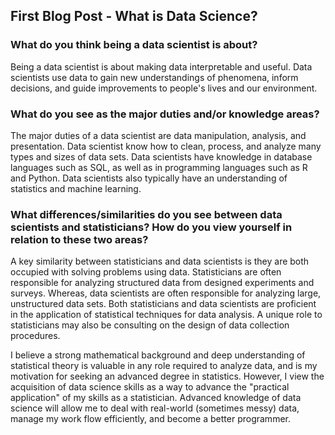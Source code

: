 ## First Blog Post - What is Data Science?

### What do you think being a data scientist is about?

Being a data scientist is about making data interpretable and useful. Data scientists use data to gain new understandings of phenomena, inform decisions, and guide improvements to people's lives and our environment.

### What do you see as the major duties and/or knowledge areas?

The major duties of a data scientist are data manipulation, analysis, and presentation. Data scientist know how to clean, process, and analyze many types and sizes of data sets. Data scientists have knowledge in database languages such as SQL, as well as in programming languages such as R and Python. Data scientists also typically have an understanding of statistics and machine learning.

### What differences/similarities do you see between data scientists and statisticians? How do you view yourself in relation to these two areas?

A key similarity between statisticians and data scientists is they are both occupied with solving problems using data. Statisticians are often responsible for analyzing structured data from designed experiments and surveys. Whereas, data scientists are often responsible for analyzing large, unstructured data sets. Both statisticians and data scientists are proficient in the application of statistical techniques for data analysis. A unique role to statisticians may also be consulting on the design of data collection procedures.

I believe a strong mathematical background and deep understanding of statistical theory is valuable in any role required to analyze data, and is my motivation for seeking an advanced degree in statistics. However, I view the acquisition of data science skills as a way to advance the "practical application" of my skills as a statistician. Advanced knowledge of data science will allow me to deal with real-world (sometimes messy) data, manage my work flow efficiently, and become a better programmer.
